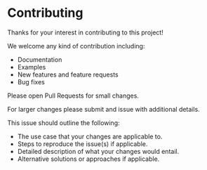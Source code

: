 # Contributing

Thanks for your interest in contributing to this project!

We welcome any kind of contribution including:

- Documentation
- Examples
- New features and feature requests
- Bug fixes

Please open Pull Requests for small changes.

For larger changes please submit and issue with additional details.

This issue should outline the following:

- The use case that your changes are applicable to.
- Steps to reproduce the issue(s) if applicable.
- Detailed description of what your changes would entail.
- Alternative solutions or approaches if applicable.